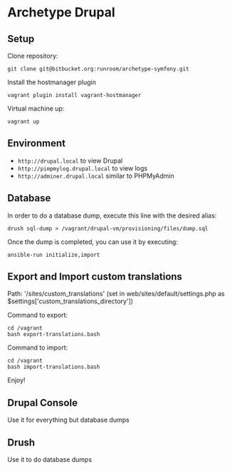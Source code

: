 # Archetype Drupal

## Setup

Clone repository:

    git clone git@bitbucket.org:runroom/archetype-symfony.git

Install the hostmanager plugin

    vagrant plugin install vagrant-hostmanager

Virtual machine up:

    vagrant up

## Environment

- `http://drupal.local` to view Drupal
- `http://pimpmylog.drupal.local` to view logs
- `http://adminer.drupal.local` similar to PHPMyAdmin

## Database

In order to do a database dump, execute this line with the desired alias:

```
drush sql-dump > /vagrant/drupal-vm/provisioning/files/dump.sql
```

Once the dump is completed, you can use it by executing:

```
ansible-run initialize,import
```

## Export and Import custom translations

Path: '/sites/custom_translations' (set in web/sites/default/settings.php as $settings['custom_translations_directory'])

Command to export:
```
cd /vagrant
bash export-translations.bash
```

Command to import:
```
cd /vagrant
bash import-translations.bash
```

Enjoy!

## Drupal Console

Use it for everything but database dumps

## Drush

Use it to do database dumps
